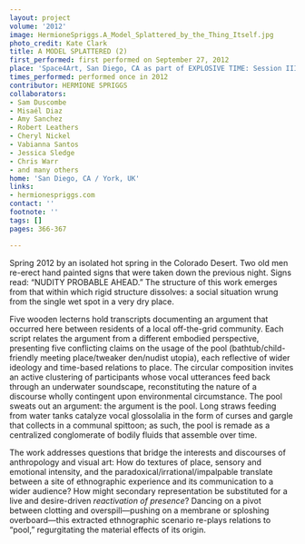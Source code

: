 ```yaml
---
layout: project
volume: '2012'
image: HermioneSpriggs.A_Model_Splattered_by_the_Thing_Itself.jpg
photo_credit: Kate Clark
title: A MODEL SPLATTERED (2)
first_performed: first performed on September 27, 2012
place: 'Space4Art, San Diego, CA as part of EXPLOSIVE TIME: Session III'
times_performed: performed once in 2012
contributor: HERMIONE SPRIGGS
collaborators:
- Sam Duscombe
- Misaél Diaz
- Amy Sanchez
- Robert Leathers
- Cheryl Nickel
- Vabianna Santos
- Jessica Sledge
- Chris Warr
- and many others
home: 'San Diego, CA / York, UK'
links:
- hermionespriggs.com
contact: ''
footnote: ''
tags: []
pages: 366-367

---
```


Spring 2012 by an isolated hot spring in the Colorado Desert. Two old men re-erect hand painted signs that were taken down the previous night. Signs read: “NUDITY PROBABLE AHEAD.” The structure of this work emerges from that within which rigid structure dissolves: a social situation wrung from the single wet spot in a very dry place.

Five wooden lecterns hold transcripts documenting an argument that occurred here between residents of a local off-the-grid community. Each script relates the argument from a different embodied perspective, presenting five conflicting claims on the usage of the pool (bathtub/child-friendly meeting place/tweaker den/nudist utopia), each reflective of wider ideology and time-based relations to place. The circular composition invites an active clustering of participants whose vocal utterances feed back through an underwater soundscape, reconstituting the nature of a discourse wholly contingent upon environmental circumstance. The pool sweats out an argument: the argument is the pool. Long straws feeding from water tanks catalyze vocal glossolalia in the form of curses and gargle that collects in a communal spittoon; as such, the pool is remade as a centralized conglomerate of bodily fluids that assemble over time.

The work addresses questions that bridge the interests and discourses of anthropology and visual art: How do textures of place, sensory and emotional intensity, and the paradoxical/irrational/impalpable translate between a site of ethnographic experience and its communication to a wider audience? How might secondary representation be substituted for a live and desire-driven _reactivation of presence_? Dancing on a pivot between clotting and overspill—pushing on a membrane or sploshing overboard—this extracted ethnographic scenario re-plays relations to “pool,” regurgitating the material effects of its origin.
